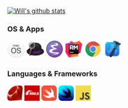 [![Will's github stats](https://github-readme-stats.vercel.app/api?username=willbchang&show_icons=true)](https://github.com/anuraghazra/github-readme-stats)

### OS & Apps
<code><a href="https://www.apple.com/macos/"><img height="40" src="images/macos.png"></a></code>
<code><a href="https://www.alfredapp.com/"><img height="40" src="images/alfred.png"></a></code>
<code><a href="https://www.gnu.org/software/emacs/"><img height="40" src="images/emacs.png"></a></code>
<code><a href="https://www.jetbrains.com/ruby/"><img height="40" src="images/rubymine.png"></a></code>
<code><a href="https://www.google.com/chrome/"><img height="40" src="images/google-chrome.png"></a></code>
<code><a href="https://developer.apple.com/xcode/"><img height="40" src="images/xcode.png"></a></code>

### Languages & Frameworks
<code><a href="https://www.ruby-lang.org/en/"><img height="35" src="images/ruby.png"></a></code>
<code><a href="https://rubyonrails.org/"><img height="35" src="images/rails.png"></a></code>
<code><a href="https://developer.apple.com/swift/"><img height="35" src="images/swift.png"></a></code>
<code><a href="https://developer.apple.com/xcode/swiftui/"><img height="35" src="images/swiftui.png"></a></code>
<code><a href="https://javascript.info/"><img height="35" src="images/javascript.png"></a></code>
